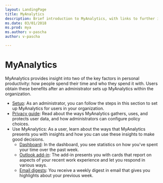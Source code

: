 ```yaml
---
layout: LandingPage
title: MyAnalytics
description: Brief introduction to MyAnalytics, with links to further information. 
ms.date: 03/01/2018
ms.prod: mya
ms.author: v-pascha
author: v-pascha

---
```

# MyAnalytics

MyAnalytics provides insight into two of the key factors in personal productivity: how people spend their time and who they spend it with. Users obtain these benefits after an administrator sets up MyAnalytics within the organization. 

<ul>
  <li><a href="~/myanalytics/setup/Mya-setup-checklist.md">Setup</a>: As an administrator, you can follow the steps in this section to set up MyAnalytics for users in your organization.</li>
  <li><a href="~/myanalytics/overview/Privacy-Guide.md">Privacy guide</a>: Read about the ways MyAnalytics gathers, uses, and protects user data, and how administrators can configure policy choices.</li> 
  <li>Use MyAnalytics: As a user, learn about the ways that MyAnalytics presents you with insights and how you can use these insights to make good decisions.
  <ul>
    <li><a href="~/myanalytics/use/dashboard.md">Dashboard</a>: In the dashboard, you see statistics on how you've spent your time over the past week.</li>
    <li><a href="~/myanalytics/use/add-in.md">Outlook add-in</a>: The add-in presents you with cards that report on aspects of your recent work experience and let you respond in various ways.</li>
    <li><a href="~/myanalytics/use/email-digests.md">Email digests</a>: You receive a weekly digest in email that gives you highlights about your previous week. 
    </li>
  </ul>
</ul>

